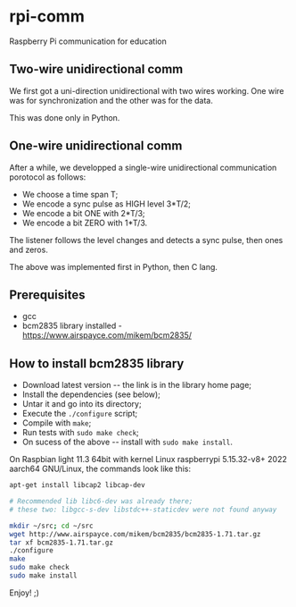 # rpi-comm

Raspberry Pi communication for education


## Two-wire unidirectional comm

We first got a uni-direction unidirectional with two wires working.
One wire was for synchronization and the other was for the data.

This was done only in Python.

## One-wire unidirectional comm

After a while, we developped a single-wire unidirectional communication
porotocol as follows:

* We choose a time span T;
* We encode a sync pulse as HIGH level 3*T/2;
* We encode a bit ONE with 2*T/3;
* We encode a bit ZERO with 1*T/3.

The listener follows the level changes and detects a sync pulse,
then ones and zeros.

The above was implemented first in Python, then C lang.

## Prerequisites

- gcc
- bcm2835 library installed - https://www.airspayce.com/mikem/bcm2835/

## How to install bcm2835 library

* Download latest version -- the link is in the library home page;
* Install the dependencies (see below);
* Untar it and go into its directory;
* Execute the `./configure` script;
* Compile with `make`;
* Run tests with `sudo make check`;
* On sucess of the above -- install with `sudo make install`.

On Raspbian light 11.3 64bit with kernel Linux raspberrypi 5.15.32-v8+ 2022
aarch64 GNU/Linux, the commands look like this:


```bash
apt-get install libcap2 libcap-dev

# Recommended lib libc6-dev was already there;
# these two: libgcc-s-dev libstdc++-staticdev were not found anyway

mkdir ~/src; cd ~/src
wget http://www.airspayce.com/mikem/bcm2835/bcm2835-1.71.tar.gz
tar xf bcm2835-1.71.tar.gz
./configure
make
sudo make check
sudo make install

```
Enjoy! ;)
